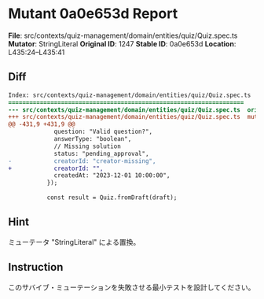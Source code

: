 # Mutant 0a0e653d Report

**File**: src/contexts/quiz-management/domain/entities/quiz/Quiz.spec.ts
**Mutator**: StringLiteral
**Original ID**: 1247
**Stable ID**: 0a0e653d
**Location**: L435:24–L435:41

## Diff

```diff
Index: src/contexts/quiz-management/domain/entities/quiz/Quiz.spec.ts
===================================================================
--- src/contexts/quiz-management/domain/entities/quiz/Quiz.spec.ts	original
+++ src/contexts/quiz-management/domain/entities/quiz/Quiz.spec.ts	mutated #1247
@@ -431,9 +431,9 @@
             question: "Valid question?",
             answerType: "boolean",
             // Missing solution
             status: "pending_approval",
-            creatorId: "creator-missing",
+            creatorId: "",
             createdAt: "2023-12-01 10:00:00",
           });
 
           const result = Quiz.fromDraft(draft);
```

## Hint

ミューテータ "StringLiteral" による置換。

## Instruction

このサバイブ・ミューテーションを失敗させる最小テストを設計してください。
